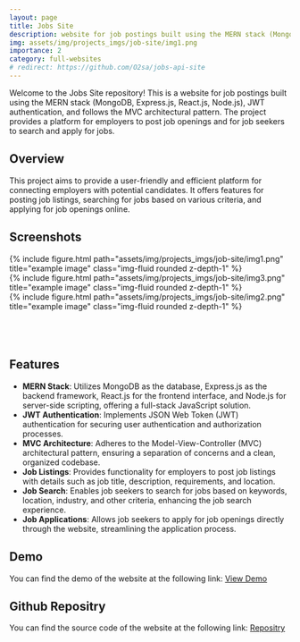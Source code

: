 ```yaml
---
layout: page
title: Jobs Site
description: website for job postings built using the MERN stack (MongoDB, Express.js, React.js, Node.js), JWT authentication, and follows the MVC architectural pattern.
img: assets/img/projects_imgs/job-site/img1.png
importance: 2
category: full-websites
# redirect: https://github.com/O2sa/jobs-api-site
---
```


Welcome to the Jobs Site repository! This is a website for job postings built using the MERN stack (MongoDB, Express.js, React.js, Node.js), JWT authentication, and follows the MVC architectural pattern. The project provides a platform for employers to post job openings and for job seekers to search and apply for jobs.


## Overview

This project aims to provide a user-friendly and efficient platform for connecting employers with potential candidates. It offers features for posting job listings, searching for jobs based on various criteria, and applying for job openings online.

## Screenshots

<div class="col">
    <div class="col-sm mt-3 mt-md-0">
        {% include figure.html path="assets/img/projects_imgs/job-site/img1.png" title="example image" class="img-fluid rounded z-depth-1" %}
    </div>
    <div class="col-sm mt-3 mt-md-0">
        {% include figure.html path="assets/img/projects_imgs/job-site/img3.png" title="example image" class="img-fluid rounded z-depth-1" %}
    </div>
  <div class="col-sm mt-3 mt-md-0">
        {% include figure.html path="assets/img/projects_imgs/job-site/img2.png" title="example image" class="img-fluid rounded z-depth-1" %}
    </div>
</div>

## <br/>

## Features

- **MERN Stack**: Utilizes MongoDB as the database, Express.js as the backend framework, React.js for the frontend interface, and Node.js for server-side scripting, offering a full-stack JavaScript solution.
- **JWT Authentication**: Implements JSON Web Token (JWT) authentication for securing user authentication and authorization processes.
- **MVC Architecture**: Adheres to the Model-View-Controller (MVC) architectural pattern, ensuring a separation of concerns and a clean, organized codebase.
- **Job Listings**: Provides functionality for employers to post job listings with details such as job title, description, requirements, and location.
- **Job Search**: Enables job seekers to search for jobs based on keywords, location, industry, and other criteria, enhancing the job search experience.
- **Job Applications**: Allows job seekers to apply for job openings directly through the website, streamlining the application process.

## Demo

You can find the demo of the website at the following link:
[View Demo](https://jobify.live)

## Github Repositry

You can find the source code of the website at the following link:
[Repositry](https://github.com/O2sa/jobs-site)
